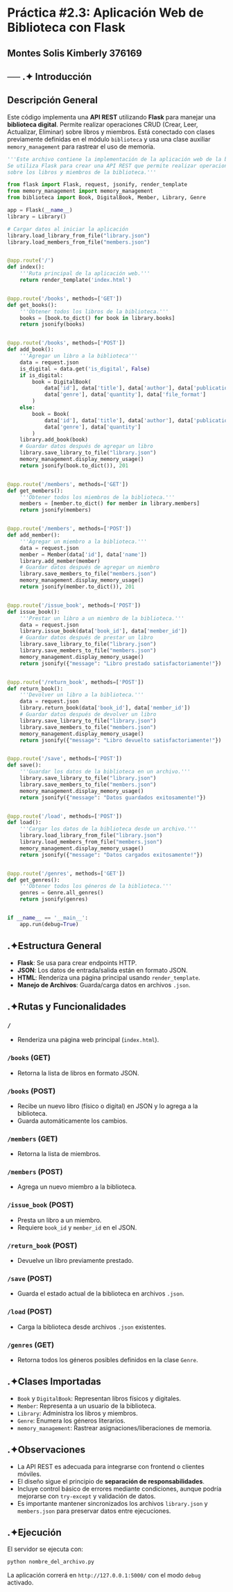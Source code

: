 
#  **Práctica #2.3: Aplicación Web de Biblioteca con Flask**  

## **Montes Solis Kimberly 376169**  

## **── .✦ Introducción**  
## Descripción General

Este código implementa una **API REST** utilizando **Flask** para manejar una **biblioteca digital**. Permite realizar operaciones CRUD (Crear, Leer, Actualizar, Eliminar) sobre libros y miembros. Está conectado con clases previamente definidas en el módulo `biblioteca` y usa una clase auxiliar `memory_management` para rastrear el uso de memoria.
```python
'''Este archivo contiene la implementación de la aplicación web de la biblioteca.
Se utiliza Flask para crear una API REST que permite realizar operaciones CRUD
sobre los libros y miembros de la biblioteca.'''

from flask import Flask, request, jsonify, render_template
from memory_management import memory_management
from biblioteca import Book, DigitalBook, Member, Library, Genre

app = Flask(__name__)
library = Library()

# Cargar datos al iniciar la aplicación
library.load_library_from_file("library.json")
library.load_members_from_file("members.json")


@app.route('/')
def index():
    '''Ruta principal de la aplicación web.'''
    return render_template('index.html')


@app.route('/books', methods=['GET'])
def get_books():
    '''Obtener todos los libros de la biblioteca.'''
    books = [book.to_dict() for book in library.books]
    return jsonify(books)


@app.route('/books', methods=['POST'])
def add_book():
    '''Agregar un libro a la biblioteca'''
    data = request.json
    is_digital = data.get('is_digital', False)
    if is_digital:
        book = DigitalBook(
            data['id'], data['title'], data['author'], data['publication_year'],
            data['genre'], data['quantity'], data['file_format']
        )
    else:
        book = Book(
            data['id'], data['title'], data['author'], data['publication_year'],
            data['genre'], data['quantity']
        )
    library.add_book(book)
    # Guardar datos después de agregar un libro
    library.save_library_to_file("library.json")
    memory_management.display_memory_usage()
    return jsonify(book.to_dict()), 201


@app.route('/members', methods=['GET'])
def get_members():
    '''Obtener todos los miembros de la biblioteca.'''
    members = [member.to_dict() for member in library.members]
    return jsonify(members)


@app.route('/members', methods=['POST'])
def add_member():
    '''Agregar un miembro a la biblioteca.'''
    data = request.json
    member = Member(data['id'], data['name'])
    library.add_member(member)
    # Guardar datos después de agregar un miembro
    library.save_members_to_file("members.json")
    memory_management.display_memory_usage()
    return jsonify(member.to_dict()), 201


@app.route('/issue_book', methods=['POST'])
def issue_book():
    '''Prestar un libro a un miembro de la biblioteca.'''
    data = request.json
    library.issue_book(data['book_id'], data['member_id'])
    # Guardar datos después de prestar un libro
    library.save_library_to_file("library.json")
    library.save_members_to_file("members.json")
    memory_management.display_memory_usage()
    return jsonify({"message": "Libro prestado satisfactoriamente!"})


@app.route('/return_book', methods=['POST'])
def return_book():
    '''Devolver un libro a la biblioteca.'''
    data = request.json
    library.return_book(data['book_id'], data['member_id'])
    # Guardar datos después de devolver un libro
    library.save_library_to_file("library.json")
    library.save_members_to_file("members.json")
    memory_management.display_memory_usage()
    return jsonify({"message": "Libro devuelto satisfactoriamente!"})


@app.route('/save', methods=['POST'])
def save():
    '''Guardar los datos de la biblioteca en un archivo.'''
    library.save_library_to_file("library.json")
    library.save_members_to_file("members.json")
    memory_management.display_memory_usage()
    return jsonify({"message": "Datos guardados exitosamente!"})


@app.route('/load', methods=['POST'])
def load():
    '''Cargar los datos de la biblioteca desde un archivo.'''
    library.load_library_from_file("library.json")
    library.load_members_from_file("members.json")
    memory_management.display_memory_usage()
    return jsonify({"message": "Datos cargados exitosamente!"})


@app.route('/genres', methods=['GET'])
def get_genres():
    '''Obtener todos los géneros de la biblioteca.'''
    genres = Genre.all_genres()
    return jsonify(genres)


if __name__ == '__main__':
    app.run(debug=True)
```
##  .✦Estructura General

- **Flask**: Se usa para crear endpoints HTTP.
- **JSON**: Los datos de entrada/salida están en formato JSON.
- **HTML**: Renderiza una página principal usando `render_template`.
- **Manejo de Archivos**: Guarda/carga datos en archivos `.json`.

##  .✦Rutas y Funcionalidades

### `/`
- Renderiza una página web principal (`index.html`).

### `/books` (GET)
- Retorna la lista de libros en formato JSON.

### `/books` (POST)
- Recibe un nuevo libro (físico o digital) en JSON y lo agrega a la biblioteca.
- Guarda automáticamente los cambios.

### `/members` (GET)
- Retorna la lista de miembros.

### `/members` (POST)
- Agrega un nuevo miembro a la biblioteca.

### `/issue_book` (POST)
- Presta un libro a un miembro.
- Requiere `book_id` y `member_id` en el JSON.

### `/return_book` (POST)
- Devuelve un libro previamente prestado.

### `/save` (POST)
- Guarda el estado actual de la biblioteca en archivos `.json`.

### `/load` (POST)
- Carga la biblioteca desde archivos `.json` existentes.

### `/genres` (GET)
- Retorna todos los géneros posibles definidos en la clase `Genre`.

##  .✦Clases Importadas

- `Book` y `DigitalBook`: Representan libros físicos y digitales.
- `Member`: Representa a un usuario de la biblioteca.
- `Library`: Administra los libros y miembros.
- `Genre`: Enumera los géneros literarios.
- `memory_management`: Rastrear asignaciones/liberaciones de memoria.

##  .✦Observaciones

- La API REST es adecuada para integrarse con frontend o clientes móviles.
- El diseño sigue el principio de **separación de responsabilidades**.
- Incluye control básico de errores mediante condiciones, aunque podría mejorarse con `try-except` y validación de datos.
- Es importante mantener sincronizados los archivos `library.json` y `members.json` para preservar datos entre ejecuciones.

##  .✦Ejecución

El servidor se ejecuta con:

```bash
python nombre_del_archivo.py
```

La aplicación correrá en `http://127.0.0.1:5000/` con el modo `debug` activado.

